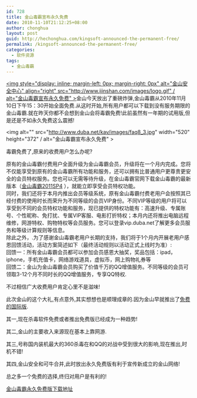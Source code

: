 ```yaml
---
id: 728
title: 金山毒霸宣布永久免费
date: 2010-11-10T21:12:25+08:00
author: chonghua
layout: post
guid: http://hechonghua.com/kingsoft-announced-the-permanent-free/
permalink: /kingsoft-announced-the-permanent-free/
categories:
  - 软件资源
tags:
  - 金山毒霸
---
```

[<img style="display: inline; margin-left: 0px; margin-right: 0px" alt="金山安全中心" align="right" src="http://www.ijinshan.com/images/logo.gif" / alt="金山毒霸宣布永久免费" >](http://www.ijinshan.com/index.shtml)金山今天放出了重磅炸弹,金山毒霸从2010年11月10日下午15：30开始全面免费.从这时开始,所有用户都可以下载到没有服务期限的金山毒霸.就在昨天你都不会想到金山会将毒霸免费!此前虽然有一年期的试用版,但是还是不如永久免费这么震撼!

<!--more-->

<img alt="" src="http://www.duba.net/kav/images/faq8_3.jpg" width="520" height="372" / alt="金山毒霸宣布永久免费" > 

毒霸免费了,原来的收费用户怎么办呢?

原有的金山毒霸付费用户全面升级为金山毒霸会员，升级将在一个月内完成。您将不仅能享受到原有的金山毒霸所有功能和服务，还可以拥有比普通用户更尊贵更安全的会员特权服务。您也可以无需等待升级，在金山毒霸官网下载金山毒霸的最新版本（<a href="http://cd001.www.duba.net/duba/install/2011/ever/KAV101109_DOWN_99_10.exe" target="_blank">金山毒霸2011SP4</a> ），就能立即享受会员特权功能。  
同时，我们还将于本月内推出会员等级系统，原有金山毒霸付费老用户会按照其已经付费的使用时长而荣升为不同等级的会员VIP身份。不同VIP等级的用户将可以享受到不同的会员特权功能和服务，现已提供的特权功能有：高速升级、专属账号、个性昵称、免打扰、专属VIP客服、电影打折特权；本月内还将推出电脑远程维修，网游特权、购物特权等会员服务。您可以登录vip.duba.net了解更多会员服务和等级计算规则等信息。  
除此之外，.为了感谢金山毒霸老用户长期的支持，我们将于1个月内开展老用户感恩回馈活动，活动方案简述如下（最终活动规则以活动正式上线时为准）:  
回馈一：所有金山毒霸会员都可以参加会员感恩大抽奖，奖品包括：ipad，iphone，手机充值卡，网络游戏道具，虚拟币，网上购物礼券等  
回馈二：金山为金山毒霸会员购买了价值千万的QQ增值服务。不同等级的会员可领取3-12个月不同时长的QQ增值服务，专享QQ特权.

不过相信广大收费用户肯定心里不是滋味!

此次金山的这个大礼,有点意外,其实想想也是顺理成章的.因为金山早就推出了<a href="http://hechonghua.com/kingsoft-free-antivirus-software-kingsoft-free-antivirus/" target="_blank">免费的国际版</a>.

其一,现在杀毒软件免费或者推出免费版已经成为一种趋势!

其二,金山的主要收入来源现在基本上靠网游.

其三,号称国内装机最大的360杀毒在和QQ的对战中受到很大的影响,现在推出,时机不错!

其四,金山安全和可牛合并,此时放出永久免费版有利于宣传新成立的金山网络!

总之多一个免费的选择,终归对用户是有利的!

<a href="http://cd001.www.duba.net/duba/install/2011/ever/KAV101109_DOWN_99_10.exe" target="_blank">金山毒霸永久免费版下载地址</a>